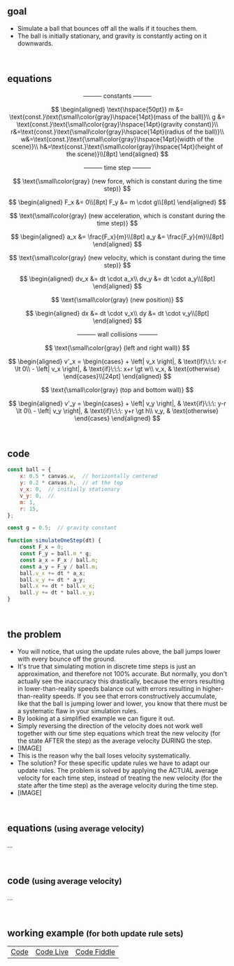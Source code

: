 ## goal
+ Simulate a ball that bounces off all the walls if it touches them.
+ The ball is initially stationary, and gravity is constantly acting on it downwards.

<br>

## equations

$$
\text{--------- constants ---------}
$$

$$
\begin{aligned}
\text{\hspace{50pt}}
m &= \text{const.}\text{\small\color{gray}\hspace{14pt}(mass of the ball)}\\
g &= \text{const.}\text{\small\color{gray}\hspace{14pt}(gravity constant)}\\
r&=\text{const.}\text{\small\color{gray}\hspace{14pt}(radius of the ball)}\\
w&=\text{const.}\text{\small\color{gray}\hspace{14pt}(width of the scene)}\\
h&=\text{const.}\text{\small\color{gray}\hspace{14pt}(height of the scene)}\\[8pt]
\end{aligned}
$$

$$
\text{--------- time step ---------}
$$

$$
\text{\small\color{gray} (new force, which is constant during the time step)}
$$

$$
\begin{aligned}
F_x &= 0\\[8pt]
F_y &= m \cdot g\\[8pt]
\end{aligned}
$$

$$
\text{\small\color{gray} (new acceleration, which is constant during the time step)}
$$

$$
\begin{aligned}
a_x &= \frac{F_x}{m}\\[8pt]
a_y &= \frac{F_y}{m}\\[8pt]
\end{aligned}
$$

$$
\text{\small\color{gray} (new velocity, which is constant during the time step)}
$$

$$
\begin{aligned}
dv_x &= dt \cdot a_x\\
dv_y &= dt \cdot a_y\\[8pt]
\end{aligned}
$$

$$
\text{\small\color{gray} (new position)}
$$

$$
\begin{aligned}
dx &= dt \cdot v_x\\
dy &= dt \cdot v_y\\[8pt]
\end{aligned}
$$

$$
\text{--------- wall collisions ---------}
$$

$$
\text{\small\color{gray} (left and right wall)}
$$

$$
\begin{aligned}
v'_x =
\begin{cases}
    + \left| v_x \right|, & \text{if}\:\:\: x-r \lt 0\\
    - \left| v_x \right|, & \text{if}\:\:\: x+r \gt w\\
    v_x,               & \text{otherwise}
\end{cases}\\[24pt]
\end{aligned}
$$

$$
\text{\small\color{gray} (top and bottom wall)}
$$

$$
\begin{aligned}
v'_y =
\begin{cases}
    + \left| v_y \right|, & \text{if}\:\:\: y-r \lt 0\\
    - \left| v_y \right|, & \text{if}\:\:\: y+r \gt h\\
    v_y,               & \text{otherwise}
\end{cases}
\end{aligned}
$$


<br>

## code
```js
const ball = {
    x: 0.5 * canvas.w,  // horizontally centered
    y: 0.2 * canvas.h,  // at the top
    v_x: 0,  // initially stationary
    v_y: 0,  //
    m: 1,
    r: 15,
};

const g = 0.5;  // gravity constant

function simulateOneStep(dt) {
    const F_x = 0;
    const F_y = ball.m * g;
    const a_x = F_x / ball.m;
    const a_y = F_y / ball.m;
    ball.v_x += dt * a_x;
    ball.v_y += dt * a_y;
    ball.x += dt * ball.v_x;
    ball.y += dt * ball.v_y;
}
```

<br>


## the problem
+ You will notice, that using the update rules above, the ball jumps lower with every bounce off the ground.
+ It's true that simulating motion in discrete time steps is just an approximation, and therefore not 100% accurate. But normally, you don't actually see the inaccuracy this drastically, because the errors resulting in lower-than-reality speeds balance out with errors resulting in higher-than-reality speeds. If you see that errors constructively accumulate, like that the ball is jumping lower and lower, you know that there must be a systematic flaw in your simulation rules.
+ By looking at a simplified example we can figure it out.
+ Simply reversing the direction of the velocity does not work well together with our time step equations which treat the new velocity (for the state AFTER the step) as the average velocity DURING the step.
+ [IMAGE]
+ This is the reason why the ball loses velocity systematically.
+ The solution? For these specific update rules we have to adapt our update rules. The problem is solved by applying the ACTUAL average velocity for each time step, instead of treating the new velocity (for the state after the time step) as the average velocity during the time step.
+ [IMAGE]

<br>


## equations <small>(using average velocity)</small>
...

<br>


## code <small>(using average velocity)</small>
...

<br>



## working example <small>(for both update rule sets)</small>

||||
| --- | --- | --- |
| [Code](https://github.com/pitizzzle/physics-simulations-balls/blob/main/code/level-1-uniform-motion.html) | [Code Live](https://pitizzzle.github.io/physics-simulations-balls/code/level-1-uniform-motion.html) | [Code Fiddle](https://jsfiddle.net/pitizzzle/tozgs1c5/2/) |
